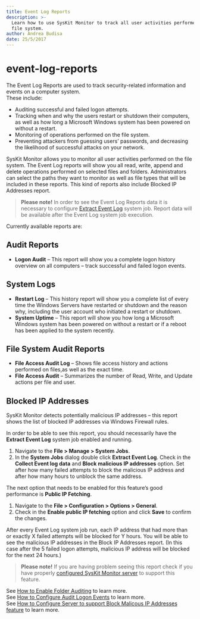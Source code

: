 ```yaml
---
title: Event Log Reports
description: >-
  Learn how to use SysKit Monitor to track all user activities performed on the
  file system.
author: Andrea Budisa
date: 25/5/2017
---
```


# event-log-reports

The Event Log Reports are used to track security-related information and events on a computer system.  
These include:

* Auditing successful and failed logon attempts.
* Tracking when and why the users restart or shutdown their computers, as well as how long a Microsoft Windows system has been powered on without a restart.
* Monitoring of operations performed on the file system.
* Preventing attackers from guessing users’ passwords, and decreasing the likelihood of successful attacks on your network.

SysKit Monitor allows you to monitor all user activities performed on the file system. The Event Log reports will show you all read, write, append and delete operations performed on selected files and folders. Administrators can select the paths they want to monitor as well as file types that will be included in these reports. This kind of reports also include Blocked IP Addresses report.

> **Please note!** In order to see the Event Log Reports data it is necessary to configure [Extract Event Log](../get-to-know-syskit-monitor/backstage-screen/configuration/options/#extract-event-log.md) system job. Report data will be available after the Event Log system job execution.

Currently available reports are:

## Audit Reports

* **Logon Audit** – This report will show you a complete logon history overview on all computers – track successful and failed logon events.

## System Logs

* **Restart Log** – This history report will show you a complete list of every time the Windows Servers have restarted or shutdown and the reason why, including the user account who initiated a restart or shutdown.
* **System Uptime** – This report will show you how long a Microsoft Windows system has been powered on without a restart or if a reboot has been applied to the system recently.

## File System Audit Reports

* **File Access Audit Log** – Shows file access history and actions performed on files,as well as the exact time.
* **File Access Audit** – Summarizes the number of Read, Write, and Update actions per file and user.

## Blocked IP Addresses

SysKit Monitor detects potentially malicious IP addresses – this report shows the list of blocked IP addresses via Windows Firewall rules.

In order to be able to see this report, you should necessarily have the **Extract Event Log** system job enabled and running.

1. Navigate to the **File &gt; Manage &gt; System Jobs**.
2. In the **System Jobs** dialog double click **Extract Event Log**. Check in the **Collect Event log data** and **Block malicious IP addresses** option. Set after how many failed attempts to block the malicious IP address and after how many hours to unblock the same address.

The next option that needs to be enabled for this feature’s good performance is **Public IP Fetching**.

1. Navigate to the **File &gt; Configuration &gt; Options &gt; General**.
2. Check in the **Enable public IP fetching** option and click **Save** to confirm the changes.

After every Event Log system job run, each IP address that had more than or exactly X failed attempts will be blocked for Y hours. You will be able to see the malicious IP addresses in the Block IP Addresses report. \(In this case after the 5 failed logon attempts, malicious IP address will be blocked for the next 24 hours.\)

> **Please note!** If you are having problem seeing this report check if you have properly [configured SysKit Monitor server](../how-to/audit-events/configure-block-malicious-ip-addresses-feature.md) to support this feature.

See [How to Enable Folder Auditing](../how-to/audit-events/enable-folder-auditing.md) to learn more.  
See [How to Configure Audit Logon Events](../how-to/audit-events/configure-audit-logon-events.md) to learn more.  
See [How to Configure Server to support Block Malicous IP Addresses feature](../how-to/audit-events/configure-block-malicious-ip-addresses-feature.md) to learn more.

